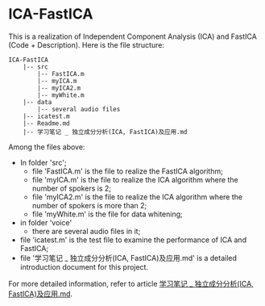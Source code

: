 # ICA-FastICA

This is a realization of Independent Component Analysis (ICA) and FastICA (Code + Description). Here is the file structure:

```
ICA-FastICA
    |-- src
        |-- FastICA.m
        |-- myICA.m
        |-- myICA2.m
        |-- myWhite.m
    |-- data
        |-- several audio files
    |-- icatest.m
    |-- Readme.md
    |-- 学习笔记 _ 独立成分分析(ICA, FastICA)及应用.md
```
Among the files above:
- In folder 'src';
  - file 'FastICA.m' is the file to realize the FastICA algorithm;
  - file 'myICA.m' is the file to realize the ICA algorithm where the number of spokers is 2;
  - file 'myICA2.m' is the file to realize the ICA algorithm where the number of spokers is more than 2;
  - file 'myWhite.m' is the file for data whitening;
- in folder 'voice'
  - there are several audio files in it;
- file 'icatest.m' is the test file to examine the performance of ICA and FastICA;
- file '学习笔记 _ 独立成分分析(ICA, FastICA)及应用.md' is a detailed introduction document for this project. 

For more detailed information, refer to article [学习笔记 _ 独立成分分析(ICA, FastICA)及应用.md]().
